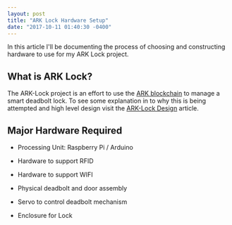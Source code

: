 ```yaml
---
layout: post
title: "ARK Lock Hardware Setup"
date: "2017-10-11 01:40:30 -0400"
---
```


In this article I'll be documenting the process of choosing and constructing hardware to use for my ARK Lock project.

## What is ARK Lock?
The ARK-Lock project is an effort to use the [ARK blockchain](Ark.io) to manage a smart deadbolt lock. To see some explanation in to why this is being attempted and high level design visit the [ARK-Lock Design](ark-lock-project) article.

## Major Hardware Required

- Processing Unit: Raspberry Pi / Arduino

- Hardware to support RFID

- Hardware to support WIFI

- Physical deadbolt and door assembly

- Servo to control deadbolt mechanism

- Enclosure for Lock
